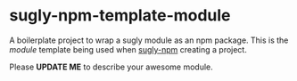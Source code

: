 # sugly-npm-template-module
A boilerplate project to wrap a sugly module as an npm package. This is the *module* template being used when [sugly-npm](https://github.com/NirlStudio/sugly-npm) creating a project.

Please **UPDATE ME** to describe your awesome module.
